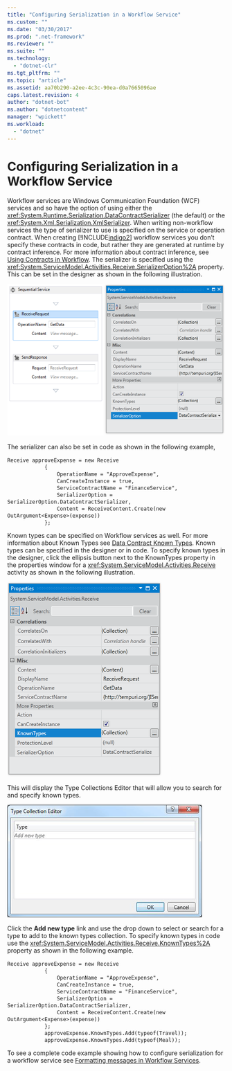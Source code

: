 ```yaml
---
title: "Configuring Serialization in a Workflow Service"
ms.custom: ""
ms.date: "03/30/2017"
ms.prod: ".net-framework"
ms.reviewer: ""
ms.suite: ""
ms.technology: 
  - "dotnet-clr"
ms.tgt_pltfrm: ""
ms.topic: "article"
ms.assetid: aa70b290-a2ee-4c3c-90ea-d0a7665096ae
caps.latest.revision: 4
author: "dotnet-bot"
ms.author: "dotnetcontent"
manager: "wpickett"
ms.workload: 
  - "dotnet"
---
```

# Configuring Serialization in a Workflow Service
Workflow services are Windows Communication Foundation (WCF) services and so have the option of using either the <xref:System.Runtime.Serialization.DataContractSerializer> (the default) or the <xref:System.Xml.Serialization.XmlSerializer>. When writing non-workflow services the type of serializer to use is specified on the service or operation contract. When creating [!INCLUDE[indigo2](../../../../includes/indigo2-md.md)] workflow services you don’t specify these contracts in code, but rather they are generated at runtime by contract inference. For more information about contract inference, see  [Using Contracts in Workflow](../../../../docs/framework/wcf/feature-details/using-contracts-in-workflow.md).  The serializer is specified using the <xref:System.ServiceModel.Activities.Receive.SerializerOption%2A> property. This can be set in the designer as shown in the following illustration.  
  
 ![Setting the serializer](../../../../docs/framework/wcf/feature-details/media/settingserialzier.png "SettingSerialzier")  
  
 The serializer can also be set in code as shown in the following example,  
  
```  
Receive approveExpense = new Receive  
            {  
                OperationName = "ApproveExpense",  
                CanCreateInstance = true,  
                ServiceContractName = "FinanceService",  
                SerializerOption = SerializerOption.DataContractSerializer,  
                Content = ReceiveContent.Create(new OutArgument<Expense>(expense))  
            };  
```  
  
 Known types can be specified on Workflow services as well. For more information about Known Types see [Data Contract Known Types](../../../../docs/framework/wcf/feature-details/data-contract-known-types.md). Known types can be specified in the designer or in code. To specify known types in the designer, click the ellipsis button next to the KnownTypes property in the properties window for a <xref:System.ServiceModel.Activities.Receive> activity as shown in the following illustration.  
  
 ![KnownTypes property](../../../../docs/framework/wcf/feature-details/media/knowntypes.png "KnownTypes")  
  
 This will display the Type Collections Editor that will allow you to search for and specify known types.  
  
 ![Adding Known Types](../../../../docs/framework/wcf/feature-details/media/typecollectionseditor.gif "TypeCollectionsEditor")  
  
 Click the **Add new type** link and use the drop down to select or search for a type to add to the known types collection. To specify known types in code use the <xref:System.ServiceModel.Activities.Receive.KnownTypes%2A> property as shown in the following example.  
  
```  
Receive approveExpense = new Receive  
            {  
                OperationName = "ApproveExpense",  
                CanCreateInstance = true,  
                ServiceContractName = "FinanceService",  
                SerializerOption = SerializerOption.DataContractSerializer,  
                Content = ReceiveContent.Create(new OutArgument<Expense>(expense))  
            };  
            approveExpense.KnownTypes.Add(typeof(Travel));  
            approveExpense.KnownTypes.Add(typeof(Meal));  
```  
  
 To see a complete code example showing how to configure serialization for a workflow service see [Formatting messages in Workflow Services](../../../../docs/framework/windows-workflow-foundation/samples/formatting-messages-in-workflow-services.md).
